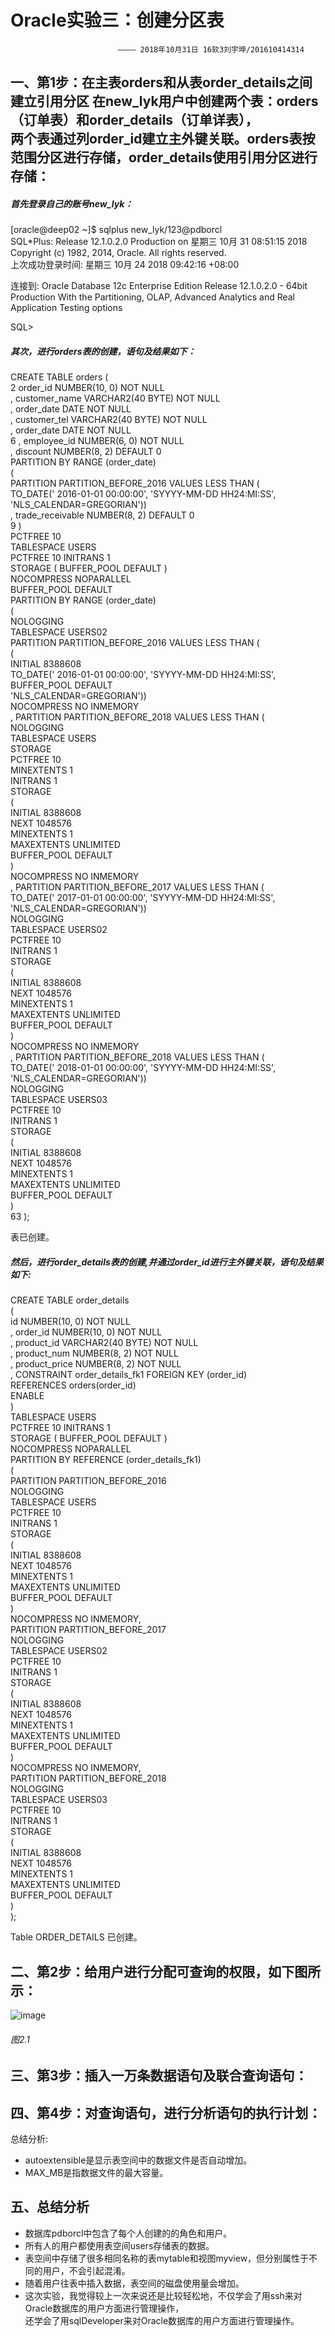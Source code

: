 **Oracle实验三：创建分区表**  
========
                            ———— 2018年10月31日 16软3刘宇坤/201610414314  
一、第1步：在主表orders和从表order_details之间建立引用分区 在new_lyk用户中创建两个表：orders（订单表）和order_details（订单详表），  
两个表通过列order_id建立主外键关联。orders表按范围分区进行存储，order_details使用引用分区进行存储：
-------
##### 首先登录自己的账号new_lyk：  
[oracle@deep02 ~]$ sqlplus new_lyk/123@pdborcl  
SQL*Plus: Release 12.1.0.2.0 Production on 星期三 10月 31 08:51:15 2018  
Copyright (c) 1982, 2014, Oracle.  All rights reserved.  
上次成功登录时间: 星期三 10月 24 2018 09:42:16 +08:00  

连接到:
Oracle Database 12c Enterprise Edition Release 12.1.0.2.0 - 64bit Production
With the Partitioning, OLAP, Advanced Analytics and Real Application Testing options

SQL>    

##### 其次，进行orders表的创建，语句及结果如下：  
CREATE TABLE orders (  
  2   order_id NUMBER(10, 0) NOT NULL  
 , customer_name VARCHAR2(40 BYTE) NOT NULL  
 , order_date DATE NOT NULL  
 , customer_tel VARCHAR2(40 BYTE) NOT NULL  
 , order_date DATE NOT NULL  
  6   , employee_id NUMBER(6, 0) NOT NULL  
 , discount NUMBER(8, 2) DEFAULT 0  
PARTITION BY RANGE (order_date)  
(  
 PARTITION PARTITION_BEFORE_2016 VALUES LESS THAN (  
 TO_DATE(' 2016-01-01 00:00:00', 'SYYYY-MM-DD HH24:MI:SS',  
 'NLS_CALENDAR=GREGORIAN'))  
 , trade_receivable NUMBER(8, 2) DEFAULT 0  
  9  )  
 PCTFREE 10  
TABLESPACE USERS  
PCTFREE 10 INITRANS 1  
STORAGE (   BUFFER_POOL DEFAULT )  
NOCOMPRESS NOPARALLEL  
 BUFFER_POOL DEFAULT  
PARTITION BY RANGE (order_date)  
(  
NOLOGGING    
TABLESPACE USERS02  
 PARTITION PARTITION_BEFORE_2016 VALUES LESS THAN (  
(  
 INITIAL 8388608  
 TO_DATE(' 2016-01-01 00:00:00', 'SYYYY-MM-DD HH24:MI:SS',  
 BUFFER_POOL DEFAULT  
 'NLS_CALENDAR=GREGORIAN'))  
NOCOMPRESS NO INMEMORY   
, PARTITION PARTITION_BEFORE_2018 VALUES LESS THAN (  
 NOLOGGING  
 TABLESPACE USERS  
 STORAGE  
 PCTFREE 10  
 MINEXTENTS 1  
 INITRANS 1  
 STORAGE  
(  
 INITIAL 8388608  
 NEXT 1048576  
 MINEXTENTS 1  
 MAXEXTENTS UNLIMITED  
 BUFFER_POOL DEFAULT  
)  
NOCOMPRESS NO INMEMORY  
, PARTITION PARTITION_BEFORE_2017 VALUES LESS THAN (  
TO_DATE(' 2017-01-01 00:00:00', 'SYYYY-MM-DD HH24:MI:SS',  
'NLS_CALENDAR=GREGORIAN'))  
NOLOGGING  
TABLESPACE USERS02  
PCTFREE 10  
 INITRANS 1  
 STORAGE  
(  
 INITIAL 8388608  
 NEXT 1048576  
 MINEXTENTS 1  
 MAXEXTENTS UNLIMITED  
 BUFFER_POOL DEFAULT  
)  
NOCOMPRESS NO INMEMORY   
, PARTITION PARTITION_BEFORE_2018 VALUES LESS THAN (  
TO_DATE(' 2018-01-01 00:00:00', 'SYYYY-MM-DD HH24:MI:SS',  
'NLS_CALENDAR=GREGORIAN'))  
NOLOGGING  
TABLESPACE USERS03  
PCTFREE 10  
 INITRANS 1  
 STORAGE  
(  
 INITIAL 8388608  
 NEXT 1048576  
 MINEXTENTS 1  
 MAXEXTENTS UNLIMITED  
 BUFFER_POOL DEFAULT  
)  
 63  );   

表已创建。

##### 然后，进行order_details表的创建,并通过order_id进行主外键关联，语句及结果如下:  
CREATE TABLE order_details   
(  
id NUMBER(10, 0) NOT NULL   
, order_id NUMBER(10, 0) NOT NULL  
, product_id VARCHAR2(40 BYTE) NOT NULL   
, product_num NUMBER(8, 2) NOT NULL   
, product_price NUMBER(8, 2) NOT NULL   
, CONSTRAINT order_details_fk1 FOREIGN KEY  (order_id)  
REFERENCES orders(order_id)  
ENABLE   
)   
TABLESPACE USERS   
PCTFREE 10 INITRANS 1    
STORAGE (   BUFFER_POOL DEFAULT )   
NOCOMPRESS NOPARALLEL  
PARTITION BY REFERENCE (order_details_fk1)  
(  
PARTITION PARTITION_BEFORE_2016   
NOLOGGING   
TABLESPACE USERS  
PCTFREE 10   
 INITRANS 1   
 STORAGE   
(   
 INITIAL 8388608   
 NEXT 1048576   
 MINEXTENTS 1   
 MAXEXTENTS UNLIMITED   
 BUFFER_POOL DEFAULT   
)   
NOCOMPRESS NO INMEMORY,   
PARTITION PARTITION_BEFORE_2017   
NOLOGGING   
TABLESPACE USERS02  
PCTFREE 10   
 INITRANS 1   
 STORAGE    
(   
 INITIAL 8388608   
 NEXT 1048576   
 MINEXTENTS 1   
 MAXEXTENTS UNLIMITED   
 BUFFER_POOL DEFAULT   
)   
NOCOMPRESS NO INMEMORY,  
PARTITION PARTITION_BEFORE_2018   
NOLOGGING   
TABLESPACE USERS03  
PCTFREE 10   
 INITRANS 1   
 STORAGE   
(   
 INITIAL 8388608   
 NEXT 1048576   
 MINEXTENTS 1   
 MAXEXTENTS UNLIMITED   
 BUFFER_POOL DEFAULT   
)   
);  

Table ORDER_DETAILS 已创建。

二、第2步：给用户进行分配可查询的权限，如下图所示： 
---------
![image](https://github.com/201610414314/Oracle/blob/master/test3/1.jpg)  
   ###### 图2.1  

三、第3步：插入一万条数据语句及联合查询语句：  
--------


四、第4步：对查询语句，进行分析语句的执行计划：  
--------


总结分析:
- autoextensible是显示表空间中的数据文件是否自动增加。  
- MAX_MB是指数据文件的最大容量。  

五、总结分析
--------
- 数据库pdborcl中包含了每个人创建的的角色和用户。  
- 所有人的用户都使用表空间users存储表的数据。  
- 表空间中存储了很多相同名称的表mytable和视图myview，但分别属性于不同的用户，不会引起混淆。  
- 随着用户往表中插入数据，表空间的磁盘使用量会增加。  
- 这次实验，我觉得较上一次来说还是比较轻松地，不仅学会了用ssh来对Oracle数据库的用户方面进行管理操作，  
  还学会了用sqlDeveloper来对Oracle数据库的用户方面进行管理操作。
